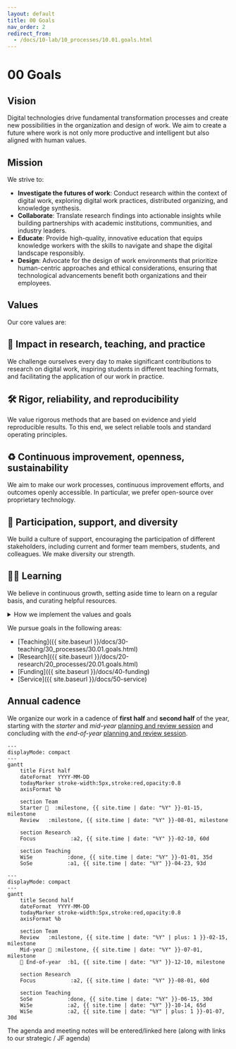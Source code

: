 ```yaml
---
layout: default
title: 00 Goals
nav_order: 2
redirect_from:
  - /docs/10-lab/10_processes/10.01.goals.html
---
```


# 00 Goals

## Vision

Digital technologies drive fundamental transformation processes and create new possibilities in the organization and design of work.
We aim to create a future where work is not only more productive and intelligent but also aligned with human values.

## Mission

We strive to:

- **Investigate the futures of work**: Conduct research within the context of digital work, exploring digital work practices, distributed organizing, and knowledge synthesis.
- **Collaborate**: Translate research findings into actionable insights while building partnerships with academic institutions, communities, and industry leaders.
- **Educate**: Provide high-quality, innovative education that equips knowledge workers with the skills to navigate and shape the digital landscape responsibly.
- **Design**: Advocate for the design of work environments that prioritize human-centric approaches and ethical considerations, ensuring that technological advancements benefit both organizations and their employees.

## Values

Our core values are:

## 🚀 **Impact in research, teaching, and practice**

We challenge ourselves every day to make significant contributions to research on digital work, inspiring students in different teaching formats, and facilitating the application of our work in practice.

## 🛠️ **Rigor, reliability, and reproducibility**

We value rigorous methods that are based on evidence and yield reproducible results. To this end, we select reliable tools and standard operating principles.

## ♻️ **Continuous improvement, openness, sustainability**

We aim to make our work processes, continuous improvement efforts, and outcomes openly accessible. In particular, we prefer open-source over proprietary technology.

<!-- https://www.heise.de/news/Bund-Lizenzkosten-fuer-Microsoft-auf-hohem-Niveau-insgesamt-neuer-Rekord-9744319.html -->

## 🙏 **Participation, support, and diversity**

We build a culture of support, encouraging the participation of different stakeholders, including current and former team members, students, and colleagues. We make diversity our strength.

## 🧑‍🎓️ **Learning**

We believe in continuous growth, setting aside time to learn on a regular basis, and curating helpful resources.

<details markdown="block">
  <summary>How we implement the values and goals</summary>
  1. What we emphasize during [onboarding]({{ site.baseurl }}/docs/10-lab/10_processes/10.32.onboarding.html)
  2. All of our teaching efforts follow the [*plan-do-check-adjust* cycle]({{ site.baseurl }}/docs/30-teaching/). Our [teaching evaluations]({{ site.baseurl }}/docs/30-teaching/30_processes/30.21.evaluations.html) and [improvements]({{ site.baseurl }}/docs/30-teaching/30_processes/30.22.improvements.html) are available publicly.
  3. We choose a rigorous manuscript production system, based on Git and Markdown. This allows us to involve students and research assistants in our most important projects, giving them the opportunity to learn and contribute from day one. Without the transparent versioning, reliable control, and effective contribution mechanisms of Git, we would probably "protect the manuscript" and restrict access to our work (e.g., when working with Word).
</details>

We pursue goals in the following areas:

- [Teaching]({{ site.baseurl }}/docs/30-teaching/30_processes/30.01.goals.html)
- [Research]({{ site.baseurl }}/docs/20-research/20_processes/20.01.goals.html)
- [Funding]({{ site.baseurl }}/docs/40-funding)
- [Service]({{ site.baseurl }}/docs/50-service)

<!-- https://handbook.gitlab.com/handbook/values/#how-do-we-reinforce-our-values -->

## Annual cadence

We organize our work in a cadence of **first half** and **second half** of the year, starting with the *starter* and *mid-year* [planning and review session](10-lab/10_processes/10.21.planning_review_sessions) and concluding with the *end-of-year* [planning and review session](10-lab/10_processes/10.21.planning_review_sessions).

```mermaid
---
displayMode: compact
---
gantt
    title First half
    dateFormat  YYYY-MM-DD
    todayMarker stroke-width:5px,stroke:red,opacity:0.8
    axisFormat %b

    section Team
    Starter 🚀  :milestone, {{ site.time | date: "%Y" }}-01-15, milestone
    Review   :milestone, {{ site.time | date: "%Y" }}-08-01, milestone

    section Research
    Focus           :a2, {{ site.time | date: "%Y" }}-02-10, 60d

    section Teaching
    WiSe           :done, {{ site.time | date: "%Y" }}-01-01, 35d
    SoSe           :a1, {{ site.time | date: "%Y" }}-04-23, 93d
```

```mermaid
---
displayMode: compact
---
gantt
    title Second half
    dateFormat  YYYY-MM-DD
    todayMarker stroke-width:5px,stroke:red,opacity:0.8
    axisFormat %b

    section Team
    Review   :milestone, {{ site.time | date: "%Y" | plus: 1 }}-02-15, milestone
    Mid-year 🎯 :milestone, {{ site.time | date: "%Y" }}-07-01, milestone
    🎉 End-of-year  :b1, {{ site.time | date: "%Y" }}-12-10, milestone

    section Research
    Focus           :a2, {{ site.time | date: "%Y" }}-08-01, 60d
    
    section Teaching
    SoSe           :done, {{ site.time | date: "%Y" }}-06-15, 30d
    WiSe           :a2, {{ site.time | date: "%Y" }}-10-14, 65d
    WiSe           :a2, {{ site.time | date: "%Y" | plus: 1 }}-01-07, 30d
```

The agenda and meeting notes will be entered/linked here (along with links to our strategic / JF agenda)
